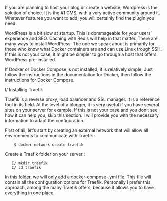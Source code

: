 If you are planning to host your blog or create a website, Wordpress is the solution of choice. It is the #1 CMS, with a very active community around it. Whatever features you want to add, you will certainly find the plugin you need.

WordPress is a bit slow at startup. This is dommageable for your users’ experience and SEO. Caching with Redis will help in that matter.
There are many ways to install WordPress. The one we speak about is primarily for those who know what Docker containers are and can use Linux trough SSH. If this is not your case, it might be simpler to go through a host that offers WordPress pre-installed.

If Docker or Docker Compose is not installed, it is relatively simple. Just follow the instructions in the documentation for Docker, then follow the instructions for Docker Compose.

I/ Installing Traefik

Traefik is a reverse proxy, load balancer and SSL manager. It is a reference tool in its field. At the level of a blogger, it is very useful if you have several sites on your server for example. If this is not your case and you don’t see how it can help you, skip this section. I will provide you with the necessary information to adapt the configuration.

First of all, let’s start by creating an external network that will allow all environments to communicate with Traefik :

        $ docker network create traefik

Create a Traefik folder on your server :

       I/ mkdir traefik
       I/ cd traefik

In this folder, we will only add a docker-compose-.yml file. This file will contain all the configuration options for Traefik. Personally I prefer this approach, among the many Traefik offers, because it allows you to have everything in one place.


